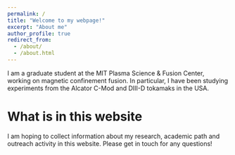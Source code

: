 ```yaml
---
permalink: /
title: "Welcome to my webpage!"
excerpt: "About me"
author_profile: true
redirect_from: 
  - /about/
  - /about.html
---
```


I am a graduate student at the MIT Plasma Science & Fusion Center, working on magnetic confinement fusion. In particular, I have been studying experiments from the Alcator C-Mod and DIII-D tokamaks in the USA. 

What is in this website
=======================
I am hoping to collect information about my research, academic path and outreach activity in this website. Please get in touch for any questions!
